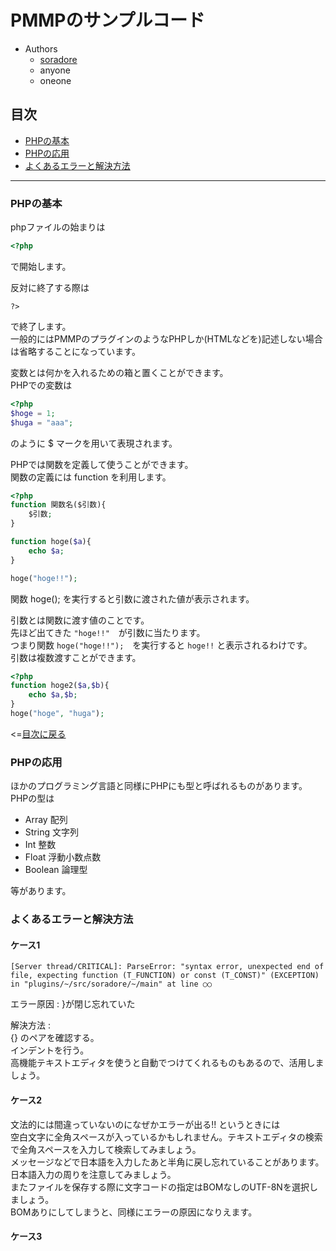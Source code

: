 # PMMPのサンプルコード

- Authors  
  - [soradore](https://twitter.com/soradore_)
  - anyone
  - oneone

## <a name="tab-con"></a>目次
- [PHPの基本](#php-base)
- [PHPの応用](#php-app)
- [よくあるエラーと解決方法](#err-res)

---

### <a name="php-base"></a>PHPの基本  

phpファイルの始まりは  
```php
<?php
```
で開始します。  

反対に終了する際は  
```
?>
```
で終了します。  
一般的にはPMMPのプラグインのようなPHPしか(HTMLなどを)記述しない場合は省略することになっています。

変数とは何かを入れるための箱と置くことができます。  
PHPでの変数は  
```php
<?php
$hoge = 1;
$huga = "aaa";
```
のように $ マークを用いて表現されます。  

PHPでは関数を定義して使うことができます。  
関数の定義には function を利用します。  
```php
<?php
function 関数名($引数){
    $引数;
}

function hoge($a){
    echo $a;
}

hoge("hoge!!");
```
関数 hoge(); を実行すると引数に渡された値が表示されます。  

引数とは関数に渡す値のことです。  
先ほど出てきた `"hoge!!"`　が引数に当たります。  
つまり関数 `hoge("hoge!!");`　を実行すると `hoge!!` と表示されるわけです。  
引数は複数渡すことができます。  
```php
<?php
function hoge2($a,$b){
    echo $a,$b;
}
hoge("hoge", "huga");
```  

<=[目次に戻る](#tab-con)  

### <a name="php-app"></a>PHPの応用  

ほかのプログラミング言語と同様にPHPにも型と呼ばれるものがあります。  
PHPの型は  

- Array 配列
- String 文字列
- Int 整数
- Float 浮動小数点数
- Boolean 論理型

等があります。  


### <a name="err-res"></a>よくあるエラーと解決方法  

#### ケース1

```
[Server thread/CRITICAL]: ParseError: "syntax error, unexpected end of file, expecting function (T_FUNCTION) or const (T_CONST)" (EXCEPTION) in "plugins/~/src/soradore/~/main" at line ○○
```
エラー原因 : }が閉じ忘れていた  

解決方法 :  
 {} のペアを確認する。  
 インデントを行う。  
 高機能テキストエディタを使うと自動でつけてくれるものもあるので、活用しましょう。

#### ケース2

文法的には間違っていないのになぜかエラーが出る!! というときには  
空白文字に全角スペースが入っているかもしれません。テキストエディタの検索で全角スペースを入力して検索してみましょう。  
メッセージなどで日本語を入力したあと半角に戻し忘れていることがあります。日本語入力の周りを注意してみましょう。  
またファイルを保存する際に文字コードの指定はBOMなしのUTF-8Nを選択しましょう。  
BOMありにしてしまうと、同様にエラーの原因になりえます。

#### ケース3

